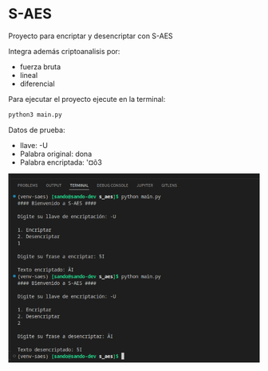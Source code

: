 # S-AES

Proyecto para encriptar y desencriptar con S-AES

Integra además criptoanalisis por:
* fuerza bruta
* lineal
* diferencial

Para ejecutar el proyecto ejecute en la terminal:
```sh
python3 main.py
```

Datos de prueba:
* llave: -U
* Palabra original: dona
* Palabra encriptada: '¤õ3

![total_execution](docs/images/total_execution.png)
